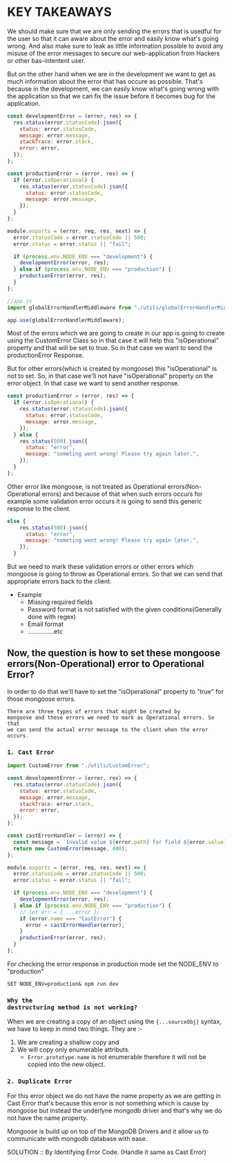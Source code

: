 # KEY TAKEAWAYS

We should make sure that we are only sending the errors that is usedful for the user so that it can aware about the error and easily know what's going wrong. And also make sure to leak as little information possible to avoid any misuse of the error messages to secure our web-application from Hackers or other bas-intentent user.

But on the other hand when we are in the development we want to get as much information about the error that has occure as possible. That's because in the development, we can easily know what's going wrong with the application so that we can fix the issue before it becomes bug for the application.

```js
const developmentError = (error, res) => {
  res.status(error.statusCode).json({
    status: error.statusCode,
    message: error.message,
    stackTrace: error.stack,
    error: error,
  });
};

const productionError = (error, res) => {
  if (error.isOperational) {
    res.status(error.statusCode).json({
      status: error.statusCode,
      message: error.message,
    });
  }
};

module.exports = (error, req, res, next) => {
  error.statusCode = error.statusCode || 500;
  error.status = error.status || "fail";

  if (process.env.NODE_ENV === "development") {
    developmentError(error, res);
  } else if (process.env.NODE_ENV === "production") {
    productionError(error, res);
  }
};
```

```js
//app.js
import globalErrorHandlerMiddleware from "./utils/globalErrorHandlerMiddlewar";

app.use(globalErrorHandlerMiddleware);
```

Most of the errors which we are going to create in our app is going to create using the CustomError Class so in that case it will help this "isOperational" property and that will be set to true. So in that case we want to send the productionError Response.

But for other errors(which is created by mongoose) this "isOperational" is not to set. So, in that case we'll not have "isOperational" property on the error object. In that case we want to send another response.

```js
const productionError = (error, res) => {
  if (error.isOperational) {
    res.status(error.statusCode).json({
      status: error.statusCode,
      message: error.message,
    });
  } else {
    res.status(500).json({
      status: "error",
      message: "someting went wrong! Please try again later.",
    });
  }
};
```

Other error like mongoose, is not treated as Operational errors(Non-Operational errors) and because of that when such errors occurs for example some validation error occurs it is going to send this generic response to the client.

```js
else {
    res.status(500).json({
      status: "error",
      message: "someting went wrong! Please try again later.",
    });
  }
```

But we need to mark these validation errors or other errors which mongoose is going to throw as Operational errors. So that we can send that appropriate errors back to the client.

- Example
  - Missing required fields
  - Password format is not satisfied with the given conditions(Generally done with regex)
  - Email format
  - ...............etc

## Now, the question is how to set these mongoose errors(Non-Operational) error to Operational Error?

In order to do that we'll have to set the "isOperational" property to "true" for those mongoose errors.

<code>There are three types of errors that might be created by mongoose and these errors we need to mark as Operational errors. So that we can send the actual error message to the client when the error occurs.</code>

### <code>1. Cast Error</code>

```js
import CustomError from "./utils/CustomError";

const developmentError = (error, res) => {
  res.status(error.statusCode).json({
    status: error.statusCode,
    message: error.message,
    stackTrace: error.stack,
    error: error,
  });
};

const castErrorHandler = (error) => {
  const message = `Invalid value ${error.path} for field ${error.value}`;
  return new CustomError(message, 400);
};

module.exports = (error, req, res, next) => {
  error.statusCode = error.statusCode || 500;
  error.status = error.status || "fail";

  if (process.env.NODE_ENV === "development") {
    developmentError(error, res);
  } else if (process.env.NODE_ENV === "production") {
    // let err = { ...error };
    if (error.name === "CastError") {
      error = castErrorHandler(error);
    }
    productionError(error, res);
  }
};
```

For checking the error response in production mode set the NODE_ENV to "production"

<code>SET NODE_ENV=production& npm run dev</code>

### <code>Why the destructuring method is not working?</code>

When we are creating a copy of an object using the <code>{...sourceObj}</code> syntax, we have to keep in mind two things. They are :-

1. We are creating a shallow copy and
2. We will copy only enumerable attributs.
   - <code>Error.prototype.name</code> is not enumerable therefore it will not be copied into the new object.

### <code>2. Duplicate Error</code>

For this error object we do not have the name property as we are getting in Cast Error that's because this error is not something which is cause by mongoose but instead the underlyne mongodb driver and that's why we do not have the name property.

Mongoose is build up on top of the MongoDB Drivers and it allow us to communicate with mongodb database with ease.

SOLUTION :: By Identifying Error Code. (Handle it same as Cast Error)
